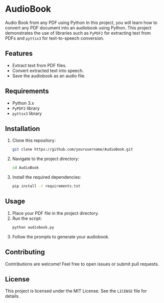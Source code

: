 # AudioBook
Audio Book from any PDF using Python
In this project, you will learn how to convert any PDF document into an audiobook using Python. This project demonstrates the use of libraries such as `PyPDF2` for extracting text from PDFs and `pyttsx3` for text-to-speech conversion.

## Features
- Extract text from PDF files.
- Convert extracted text into speech.
- Save the audiobook as an audio file.

## Requirements
- Python 3.x
- `PyPDF2` library
- `pyttsx3` library

## Installation
1. Clone this repository:
    ```bash
    git clone https://github.com/yourusername/AudioBook.git
    ```
2. Navigate to the project directory:
    ```bash
    cd AudioBook
    ```
3. Install the required dependencies:
    ```bash
    pip install -r requirements.txt
    ```

## Usage
1. Place your PDF file in the project directory.
2. Run the script:
    ```bash
    python audiobook.py
    ```
3. Follow the prompts to generate your audiobook.

## Contributing
Contributions are welcome! Feel free to open issues or submit pull requests.

## License
This project is licensed under the MIT License. See the `LICENSE` file for details.